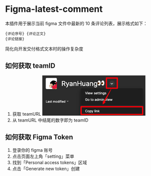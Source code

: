 # Figma-latest-comment

本插件用于展示当前 figma 文件中最新的 10 条评论列表，展示格式如下：
```
{评论序号} {评论正文}
{评论链接}
```
简化向开发交付格式文本时的操作复杂度

## 如何获取 teamID

1. 获取 teamURL 
  ![alt text](image.png)
2. 从 teamURL 中结尾的数字即为 teamID

## 如何获取 Figma Token

1. 登录你的 figma 账号
2. 点击页面左上角「setting」菜单
3. 找到「Personal access tokens」区域
4. 点击「Generate new token」创建